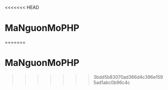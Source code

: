 <<<<<<< HEAD
# MaNguonMoPHP
=======
# MaNguonMoPHP
>>>>>>> 3bdd5b83070ad366d4c396e1595ad1abc0b96c4c
